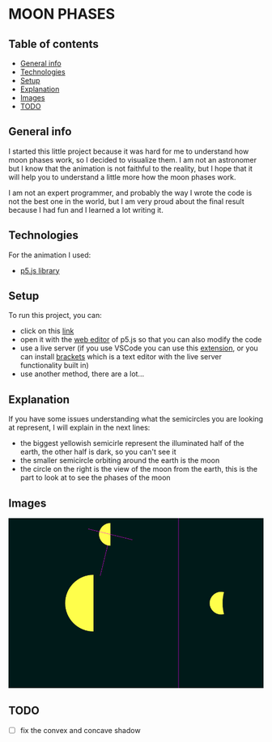 # MOON PHASES

## Table of contents
* [General info](#general-info)
* [Technologies](#technologies)
* [Setup](#setup)
* [Explanation](#explanation)
* [Images](#images)
* [TODO](#todo)

## General info
I started this little project because it was hard for me to understand how moon phases work, so I decided to visualize them. I am not an astronomer but I know that the animation is not faithful to the reality, but I hope that it will help you to understand a little more how the moon phases work. 

I am not an expert programmer, and probably the way I wrote the code is not the best one in the world, but I am very proud about the final result because I had fun and I learned a lot writing it.

## Technologies
For the animation I used:
* <a href="https://p5js.org/">p5.js library</a>

## Setup
To run this project, you can: 
* click on this <a href="https://editor.p5js.org/Pole/full/AotekHRKA">link</a> 
* open it with the <a href="https://editor.p5js.org/Pole/sketches/AotekHRKA">web editor</a> of p5.js so that you can also modify the code
* use a live server (if you use VSCode you can use this <a href="https://marketplace.visualstudio.com/items?itemName=ritwickdey.LiveServer">extension</a>, or you can install <a href="http://brackets.io/">brackets</a> which is a text editor with the live server functionality built in)
* use another method, there are a lot...

## Explanation
If you have some issues understanding what the semicircles you are looking at represent, I will explain in the next lines:
* the biggest yellowish semicirle represent the illuminated half of the earth, the other half is dark, so you can't see it
* the smaller semicircle orbiting around the earth is the moon
* the circle on the right is the view of the moon from the earth, this is the part to look at to see the phases of the moon

## Images 
![image](/images/moon-phases.jpg)

## TODO
- [ ] fix the convex and concave shadow
